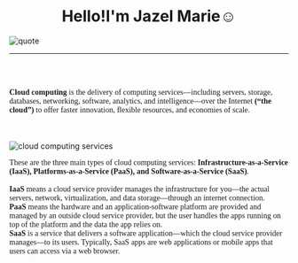 <!DOCTYPE html>
<html lang="en">
	<head>
		<meta charset="utf-8">
		<meta name="viewport" content="width=device-width, initial-scale=1">
	</head>
	<body>
		<h1><center>Hello!I'm Jazel Marie☺️</h1></center>
		<img src="https://i.pinimg.com/736x/56/ee/a2/56eea2d7be846ea680658a1bede42dd6.jpg" alt="quote" class="image1">
    <hr>
    <br>
    <br>
		<p style="font-family:tahoma;"><strong>Cloud computing</strong> is the delivery of computing services—including servers, storage, databases, networking, software, analytics, and intelligence—over the Internet <strong>(“the cloud”)</strong> to offer faster innovation, flexible resources, and economies of scale.</p>
    <br>
    <br>
		<img src="https://cdn.educba.com/academy/wp-content/uploads/2019/07/Cloud-Computing-Providers.png" alt="cloud computing services" class="image2">
	<br>
	    <p style="font-family:tahoma;">These are the three main types of cloud computing services: <strong>Infrastructure-as-a-Service (IaaS), Platforms-as-a-Service (PaaS), and Software-as-a-Service (SaaS)</strong>.
    <br>
    <br>
	    <strong>IaaS</strong> means a cloud service provider manages the infrastructure for you—the actual servers, network, virtualization, and data storage—through an internet connection.
    <br>
        <strong>PaaS</strong> means the hardware and an application-software platform are provided and managed by an outside cloud service provider, but the user handles the apps running on top of the platform and the data the app relies on.
    <br>
    <strong>SaaS</strong> is a service that delivers a software application—which the cloud service provider manages—to its users. Typically, SaaS apps are web applications or mobile apps that users can access via a web browser. 
	    </p>
	</body>
</html>

